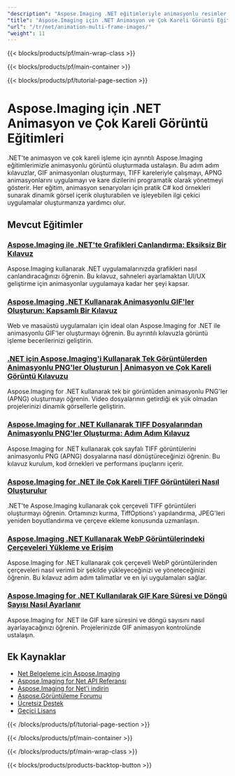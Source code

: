 ```yaml
---
"description": "Aspose.Imaging .NET eğitimleriyle animasyonlu resimler, GIF animasyonları ve çok kareli formatlar oluşturmayı ve düzenlemeyi öğrenin."
"title": "Aspose.Imaging için .NET Animasyon ve Çok Kareli Görüntü Eğitimleri"
"url": "/tr/net/animation-multi-frame-images/"
"weight": 11
---
```


{{< blocks/products/pf/main-wrap-class >}}

{{< blocks/products/pf/main-container >}}

{{< blocks/products/pf/tutorial-page-section >}}
# Aspose.Imaging için .NET Animasyon ve Çok Kareli Görüntü Eğitimleri

.NET'te animasyon ve çok kareli işleme için ayrıntılı Aspose.Imaging eğitimlerimizle animasyonlu görüntü oluşturmada ustalaşın. Bu adım adım kılavuzlar, GIF animasyonları oluşturmayı, TIFF kareleriyle çalışmayı, APNG animasyonlarını uygulamayı ve kare dizilerini programatik olarak yönetmeyi gösterir. Her eğitim, animasyon senaryoları için pratik C# kod örnekleri sunarak dinamik görsel içerik oluşturabilen ve işleyebilen ilgi çekici uygulamalar oluşturmanıza yardımcı olur.

## Mevcut Eğitimler

### [Aspose.Imaging ile .NET'te Grafikleri Canlandırma: Eksiksiz Bir Kılavuz](./animate-graphics-net-aspose-imaging-guide/)
Aspose.Imaging kullanarak .NET uygulamalarınızda grafikleri nasıl canlandıracağınızı öğrenin. Bu kılavuz, sahneleri ayarlamaktan UI/UX geliştirme için animasyonlar uygulamaya kadar her şeyi kapsar.

### [Aspose.Imaging .NET Kullanarak Animasyonlu GIF'ler Oluşturun: Kapsamlı Bir Kılavuz](./create-animated-gifs-aspose-imaging-net/)
Web ve masaüstü uygulamaları için ideal olan Aspose.Imaging for .NET ile animasyonlu GIF'ler oluşturmayı öğrenin. Bu ayrıntılı kılavuzla görüntü işleme becerilerinizi geliştirin.

### [.NET için Aspose.Imaging'i Kullanarak Tek Görüntülerden Animasyonlu PNG'ler Oluşturun | Animasyon ve Çok Kareli Görüntü Kılavuzu](./create-animated-png-aspose-imaging-net/)
Aspose.Imaging for .NET kullanarak tek bir görüntüden animasyonlu PNG'ler (APNG) oluşturmayı öğrenin. Video dosyalarının getirdiği ek yük olmadan projelerinizi dinamik görsellerle geliştirin.

### [Aspose.Imaging for .NET Kullanarak TIFF Dosyalarından Animasyonlu PNG'ler Oluşturma: Adım Adım Kılavuz](./create-animated-png-from-tiff-aspose-imaging-net/)
Aspose.Imaging for .NET kullanarak çok sayfalı TIFF görüntülerini animasyonlu PNG (APNG) dosyalarına nasıl dönüştüreceğinizi öğrenin. Bu kılavuz kurulum, kod örnekleri ve performans ipuçlarını içerir.

### [Aspose.Imaging for .NET ile Çok Kareli TIFF Görüntüleri Nasıl Oluşturulur](./create-multi-frame-tiff-images-aspose-imaging-dotnet/)
.NET'te Aspose.Imaging kullanarak çok çerçeveli TIFF görüntüleri oluşturmayı öğrenin. Ortamınızı kurma, TiffOptions'ı yapılandırma, JPEG'leri yeniden boyutlandırma ve çerçeve ekleme konusunda uzmanlaşın.

### [Aspose.Imaging .NET Kullanarak WebP Görüntülerindeki Çerçeveleri Yükleme ve Erişim](./load-access-frames-webp-images-aspose-imaging-net/)
Aspose.Imaging for .NET kullanarak çok çerçeveli WebP görüntülerinden çerçeveleri nasıl verimli bir şekilde yükleyeceğinizi ve yöneteceğinizi öğrenin. Bu kılavuz adım adım talimatlar ve en iyi uygulamaları sağlar.

### [Aspose.Imaging for .NET Kullanılarak GIF Kare Süresi ve Döngü Sayısı Nasıl Ayarlanır](./aspose-imaging-net-set-gif-frame-duration-loop-count/)
Aspose.Imaging for .NET ile GIF kare süresini ve döngü sayısını nasıl ayarlayacağınızı öğrenin. Projelerinizde GIF animasyon kontrolünde ustalaşın.

## Ek Kaynaklar

- [Net Belgeleme için Aspose.Imaging](https://docs.aspose.com/imaging/net/)
- [Aspose.Imaging for Net API Referansı](https://reference.aspose.com/imaging/net/)
- [Aspose.Imaging for Net'i indirin](https://releases.aspose.com/imaging/net/)
- [Aspose.Görüntüleme Forumu](https://forum.aspose.com/c/imaging)
- [Ücretsiz Destek](https://forum.aspose.com/)
- [Geçici Lisans](https://purchase.aspose.com/temporary-license/)

{{< /blocks/products/pf/tutorial-page-section >}}

{{< /blocks/products/pf/main-container >}}

{{< /blocks/products/pf/main-wrap-class >}}

{{< blocks/products/products-backtop-button >}}